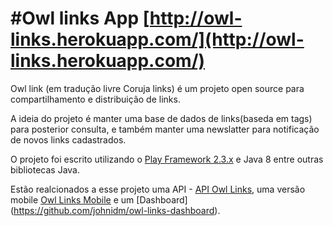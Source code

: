 #Owl links App
[http://owl-links.herokuapp.com/](http://owl-links.herokuapp.com/)
=================================

Owl link (em tradução livre Coruja links) é um projeto open source para compartilhamento e distribuição de links.

A ideia do projeto é manter uma base de dados de links(baseda em tags) para posterior consulta, e também manter uma newslatter para notificação de novos links cadastrados.

O projeto foi escrito utilizando o [Play Framework 2.3.x](https://www.playframework.com/) e Java 8 entre outras bibliotecas Java.

Estão realcionados a esse projeto uma API - [API Owl Links](https://github.com/johnidm/owl-links-api), uma versão mobile [Owl Links Mobile](https://github.com/johnidm/owl-links-mobile) e um [Dashboard] (https://github.com/johnidm/owl-links-dashboard).
